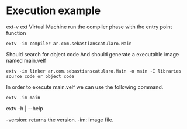 # Execution example

ext-v ext Virtual Machine
run the compiler phase with the entry point function

`extv -im compiler ar.com.sebastianscatularo.Main`

Should search for object code
And should generate a executable image named main.velf

`extv -im linker ar.com.sebastianscatularo.Main -o main -I libraries source code or object code`

In order to execute main.velf we can use the following command.

`extv -im main`

extv -h | --help

-version: returns the version.
-im: image file.